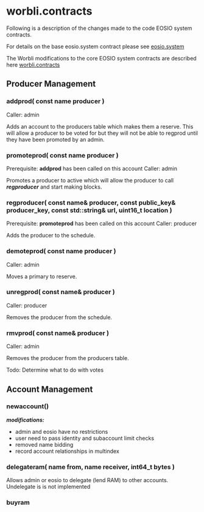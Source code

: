 # worbli.contracts



Following is a description of the changes made to the code EOSIO system contracts.

For details on the base eosio.system contract please see [eosio.system](https://github.com/EOSIO/eosio.contracts)

The Worbli modifications to the core EOSIO system contracts are described here [worbli.contracts](./worbli.contracts.md)

## Producer Management

### addprod( const name producer )
Caller: admin

Adds an account to the producers table which makes them a reserve.  This will allow a producer to be voted for but they will not be able to regprod until they have been promoted by an admin.

### promoteprod( const name producer )
Prerequisite: **addprod** has been called on this account
Caller: admin

Promotes a producer to active which will allow the producer to call ***regproducer*** and start making blocks.

### regproducer( const name& producer, const public_key& producer_key, const std::string& url, uint16_t location )
Prerequisite: **promoteprod** has been called on this account
Caller: producer

Adds the producer to the schedule.

### demoteprod( const name producer )
Caller: admin

Moves a primary to reserve.

### unregprod( const name& producer )
Caller: producer

Removes the producer from the schedule.

### rmvprod( const name& producer )
Caller: admin

Removes the producer from the producers table.  

Todo: Determine what to do with votes

## Account Management

### newaccount()

***modifications:***

* admin and eosio have no restrictions
* user need to pass identity and subaccount limit checks
* removed name bidding
* record account relationships in multindex

### delegateram( name from, name receiver, int64_t bytes )

Allows admin or eosio to delegate (lend RAM) to other accounts. Undelegate is is not implemented

### buyram









